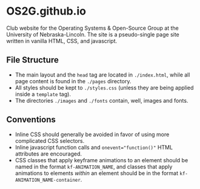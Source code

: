 # OS2G.github.io

Club website for the Operating Systems & Open-Source Group at the University of
Nebraska-Lincoln.  The site is a pseudo-single page site written in vanilla
HTML, CSS, and javascript.

## File Structure

- The main layout and the `head` tag are located in `./index.html`, while all
  page content is found in the `./pages` directory.
- All styles should be kept to `./styles.css` (unless they are being applied
  inside a `template` tag).
- The directories `./images` and `./fonts` contain, well, images and fonts.

## Conventions

- Inline CSS should generally be avoided in favor of using more complicated CSS
  selectors.
- Inline javascript function calls and `onevent="function()"` HTML attributes
  are encouraged.
- CSS classes that apply keyframe animations to an element should be named in
  the format `kf-ANIMATION_NAME`, and classes that apply animations to elements
  *within* an element should be in the format `kf-ANIMATION_NAME-container`.
